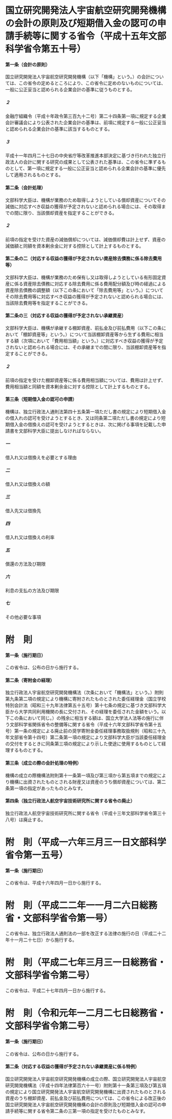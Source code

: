 # 国立研究開発法人宇宙航空研究開発機構の会計の原則及び短期借入金の認可の申請手続等に関する省令（平成十五年文部科学省令第五十号）
#### 第一条（会計の原則）
国立研究開発法人宇宙航空研究開発機構（以下「機構」という。）の会計については、この省令の定めるところにより、この省令に定めのないものについては、一般に公正妥当と認められる企業会計の基準に従うものとする。
##### ２
金融庁組織令（平成十年政令第三百九十二号）第二十四条第一項に規定する企業会計審議会により公表された企業会計の基準は、前項に規定する一般に公正妥当と認められる企業会計の基準に該当するものとする。
##### ３
平成十一年四月二十七日の中央省庁等改革推進本部決定に基づき行われた独立行政法人の会計に関する研究の成果として公表された基準は、この省令に準ずるものとして、第一項に規定する一般に公正妥当と認められる企業会計の基準に優先して適用されるものとする。
#### 第二条（会計処理）
文部科学大臣は、機構が業務のため取得しようとしている償却資産についてその減価に対応すべき収益の獲得が予定されないと認められる場合には、その取得までの間に限り、当該償却資産を指定することができる。
##### ２
前項の指定を受けた資産の減価償却については、減価償却費は計上せず、資産の減価額と同額を資本剰余金に対する控除として計上するものとする。
#### 第二条の二（対応する収益の獲得が予定されない資産除去債務に係る除去費用等）
文部科学大臣は、機構が業務のため保有し又は取得しようとしている有形固定資産に係る資産除去債務に対応する除去費用に係る費用配分額及び時の経過による資産除去債務の調整額（以下この条において「除去費用等」という。）についてその除去費用等に対応すべき収益の獲得が予定されないと認められる場合には、当該除去費用等を指定することができる。
#### 第二条の三（対応する収益の獲得が予定されない承継資産）
文部科学大臣は、機構が承継する棚卸資産、前払金及び前払費用（以下この条において「棚卸資産等」という。）について当該棚卸資産等から生ずる費用に相当する額（次項において「費用相当額」という。）に対応すべき収益の獲得が予定されないと認められる場合には、その承継までの間に限り、当該棚卸資産等を指定することができる。
##### ２
前項の指定を受けた棚卸資産等に係る費用相当額については、費用は計上せず、費用相当額と同額を資本剰余金に対する控除として計上するものとする。
#### 第三条（短期借入金の認可の申請）
機構は、独立行政法人通則法第四十五条第一項ただし書の規定により短期借入金の借入れの認可を受けようとするとき、又は同条第二項ただし書の規定により短期借入金の借換えの認可を受けようとするときは、次に掲げる事項を記載した申請書を文部科学大臣に提出しなければならない。
##### 一
借入れ又は借換えを必要とする理由
##### 二
借入れ又は借換えの額
##### 三
借入先又は借換先
##### 四
借入れ又は借換えの利率
##### 五
償還の方法及び期限
##### 六
利息の支払の方法及び期限
##### 七
その他必要な事項
# 附　則
#### 第一条（施行期日）
この省令は、公布の日から施行する。
#### 第二条（寄附金の経理）
独立行政法人宇宙航空研究開発機構法（次条において「機構法」という。）附則第九条第二項の規定により機構に寄附されたものとされた委任経理金（国立学校特別会計法（昭和三十九年法律第五十五号）第十七条の規定に基づき文部科学大臣から大学共同利用機関の長に交付され、その経理を委任された金額をいう。以下この条において同じ。）の残余に相当する額は、国立大学法人法等の施行に伴う文部科学省関係省令の整備等に関する省令（平成十六年文部科学省令第十五号）第一条の規定による廃止前の奨学寄附金委任経理事務取扱規則（昭和三十九年文部省令第十四号）第二条第一項の規定により文部科学大臣が当該委任経理金の交付をするときに同条第三項の規定により示した使途に使用するものとして経理するものとする。
#### 第三条（成立の際の会計処理の特例）
機構の成立の際機構法附則第十一条第一項及び第三項から第五項までの規定により機構に出資されたものとされる財産又は資産のうち償却資産については、第二条第一項の指定があったものとみなす。
#### 第四条（独立行政法人航空宇宙技術研究所に関する省令の廃止）
独立行政法人航空宇宙技術研究所に関する省令（平成十三年文部科学省令第三十八号）は廃止する。
# 附　則（平成一六年三月三一日文部科学省令第一五号）
#### 第一条（施行期日）
この省令は、平成十六年四月一日から施行する。
# 附　則（平成二二年一一月二六日総務省・文部科学省令第一号）
この省令は、独立行政法人通則法の一部を改正する法律の施行の日（平成二十二年十一月二十七日）から施行する。
# 附　則（平成二七年三月三一日総務省・文部科学省令第二号）
この省令は、平成二十七年四月一日から施行する。
# 附　則（令和元年一二月二七日総務省・文部科学省令第二号）
#### 第一条（施行期日）
この省令は、公布の日から施行する。
#### 第二条（対応する収益の獲得が予定されない承継資産に係る特例）
国立研究開発法人宇宙航空研究開発機構の成立の際、国立研究開発法人宇宙航空研究開発機構法（平成十四年法律第百六十一号）附則第十一条第三項及び第五項の規定により国立研究開発法人宇宙航空研究開発機構に出資されたものとされる資産のうち棚卸資産、前払金及び前払費用については、この省令による改正後の国立研究開発法人宇宙航空研究開発機構の会計の原則及び短期借入金の認可の申請手続等に関する省令第二条の三第一項の指定を受けたものとみなす。
